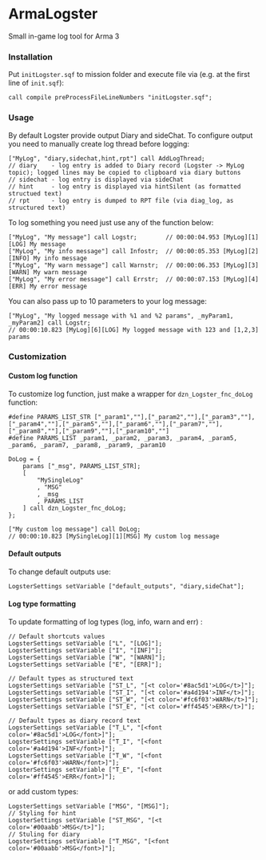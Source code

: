 # ArmaLogster
Small in-game log tool for Arma 3

### Installation
Put `initLogster.sqf` to mission folder and execute file via (e.g. at the first line of `init.sqf`):
```sqf
call compile preProcessFileLineNumbers "initLogster.sqf";
```

### Usage
By default Logster provide output Diary and sideChat. To configure output you need to manually create log thread before logging:
```sqf
["MyLog", "diary,sidechat,hint,rpt"] call AddLogThread;
// diary    - log entry is added to Diary record (Logster -> MyLog topic); logged lines may be copied to clipboard via diary buttons
// sidechat - log entry is displayed via sideChat 
// hint     - log entry is displayed via hintSilent (as formatted structued text)
// rpt      - log entry is dumped to RPT file (via diag_log, as structured text)
```

To log something you need just use any of the function below:
```sqf
["MyLog", "My message"] call Logstr;        // 00:00:04.953 [MyLog][1][LOG] My message
["MyLog", "My info message"] call Infostr;  // 00:00:05.353 [MyLog][2][INFO] My info message
["MyLog", "My warn message"] call Warnstr;  // 00:00:06.353 [MyLog][3][WARN] My warn message
["MyLog", "My error message"] call Errstr;  // 00:00:07.153 [MyLog][4][ERR] My error message
```

You can also pass up to 10 parameters to your log message:
```sqf
["MyLog", "My logged message with %1 and %2 params", _myParam1, _myParam2] call Logstr;
// 00:00:10.823 [MyLog][6][LOG] My logged message with 123 and [1,2,3] params
```

### Customization 

#### Custom log function
To customize log function, just make a wrapper for `dzn_Logster_fnc_doLog` function:
```sqf
#define PARAMS_LIST_STR ["_param1",""],["_param2",""],["_param3",""],["_param4",""],["_param5",""],["_param6",""],["_param7",""],["_param8",""],["_param9",""],["_param10",""]
#define PARAMS_LIST _param1, _param2, _param3, _param4, _param5, _param6, _param7, _param8, _param9, _param10

DoLog = {
    params ["_msg", PARAMS_LIST_STR];
    [
        "MySingleLog"
        , "MSG"
        , _msg
        , PARAMS_LIST
    ] call dzn_Logster_fnc_doLog;
};

["My custom log message"] call DoLog;
// 00:00:10.823 [MySingleLog][1][MSG] My custom log message
```

#### Default outputs
To change default outputs use:
```sqf
LogsterSettings setVariable ["default_outputs", "diary,sideChat"];
```

#### Log type formatting
To update formatting of log types (log, info, warn and err) :
```sqf
// Default shortcuts values
LogsterSettings setVariable ["L", "[LOG]"];
LogsterSettings setVariable ["I", "[INF]"];
LogsterSettings setVariable ["W", "[WARN]"];
LogsterSettings setVariable ["E", "[ERR]"];

// Default types as structured text
LogsterSettings setVariable ["ST_L", "[<t color='#8ac5d1'>LOG</t>]"];
LogsterSettings setVariable ["ST_I", "[<t color='#a4d194'>INF</t>]"];
LogsterSettings setVariable ["ST_W", "[<t color='#fc6f03'>WARN</t>]"];
LogsterSettings setVariable ["ST_E", "[<t color='#ff4545'>ERR</t>]"];

// Default types as diary record text
LogsterSettings setVariable ["T_L", "[<font color='#8ac5d1'>LOG</font>]"];
LogsterSettings setVariable ["T_I", "[<font color='#a4d194'>INF</font>]"];
LogsterSettings setVariable ["T_W", "[<font color='#fc6f03'>WARN</font>]"];
LogsterSettings setVariable ["T_E", "[<font color='#ff4545'>ERR</font>]"];
```
or add custom types:
```sqf
LogsterSettings setVariable ["MSG", "[MSG]"];
// Styling for hint
LogsterSettings setVariable ["ST_MSG", "[<t color='#00aabb'>MSG</t>]"];
// Stuling for diary
LogsterSettings setVariable ["T_MSG", "[<font color='#00aabb'>MSG</font>]"];
```
